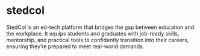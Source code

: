 # stedcol
StedCol is an ed-tech platform that bridges the gap between education and the workplace. It equips students and graduates with job-ready skills, mentorship, and practical tools to confidently transition into their careers, ensuring they’re prepared to meet real-world demands.
